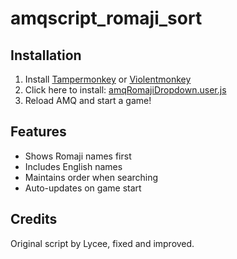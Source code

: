 # amqscript_romaji_sort

## Installation
1. Install [Tampermonkey](https://www.tampermonkey.net/) or [Violentmonkey](https://violentmonkey.github.io/)
2. Click here to install: [amqRomajiDropdown.user.js](https://github.com/YourUsername/AMQ-Romaji-Dropdown/raw/main/amqRomajiDropdown.user.js)
3. Reload AMQ and start a game!

## Features
- Shows Romaji names first
- Includes English names
- Maintains order when searching
- Auto-updates on game start

## Credits
Original script by Lycee, fixed and improved.

